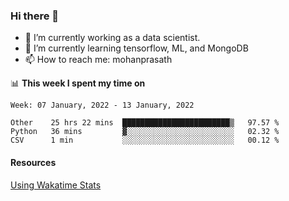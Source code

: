 ### Hi there 👋

- 🔭 I’m currently working as a data scientist.
- 🌱 I’m currently learning tensorflow, ML, and MongoDB
- 📫 How to reach me: mohanprasath

📊 **This week I spent my time on**
<!--START_SECTION:waka-->
```text
Week: 07 January, 2022 - 13 January, 2022

Other    25 hrs 22 mins  ████████████████████████▒   97.57 % 
Python   36 mins         ▓░░░░░░░░░░░░░░░░░░░░░░░░   02.32 % 
CSV      1 min           ░░░░░░░░░░░░░░░░░░░░░░░░░   00.12 % 
```
<!--END_SECTION:waka-->

#### Resources
[Using Wakatime Stats](https://github.com/marketplace/actions/waka-readme)
